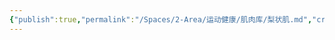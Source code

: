 ```yaml
---
{"publish":true,"permalink":"/Spaces/2-Area/运动健康/肌肉库/梨状肌.md","created":"2025-07-07T18:09:00.205+08:00","modified":"2025-07-09T00:23:33.074+08:00","cssclasses":""}
---
```


